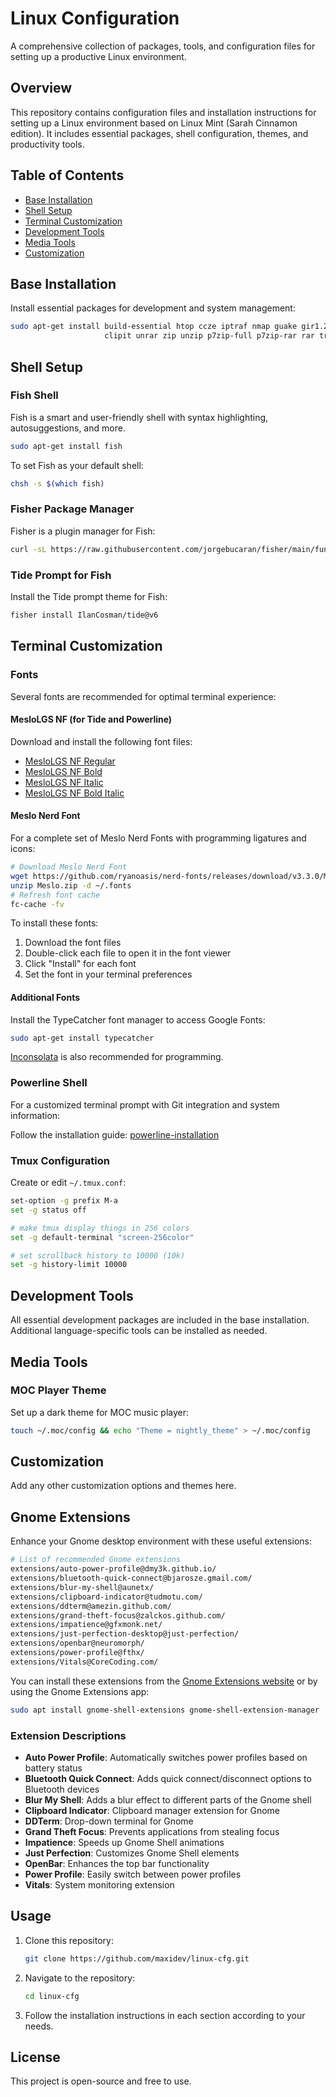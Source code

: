 # Linux Configuration

A comprehensive collection of packages, tools, and configuration files for setting up a productive Linux environment.

## Overview

This repository contains configuration files and installation instructions for setting up a Linux environment based on Linux Mint (Sarah Cinnamon edition). It includes essential packages, shell configuration, themes, and productivity tools.

## Table of Contents

- [Base Installation](#base-installation)
- [Shell Setup](#shell-setup)
- [Terminal Customization](#terminal-customization)
- [Development Tools](#development-tools)
- [Media Tools](#media-tools)
- [Customization](#customization)

## Base Installation

Install essential packages for development and system management:

```bash
sudo apt-get install build-essential htop ccze iptraf nmap guake gir1.2-gtop-2.0 tmux \
                     clipit unrar zip unzip p7zip-full p7zip-rar rar tree netcat git httpie
```

## Shell Setup

### Fish Shell

Fish is a smart and user-friendly shell with syntax highlighting, autosuggestions, and more.

```bash
sudo apt-get install fish
```

To set Fish as your default shell:

```bash
chsh -s $(which fish)
```

### Fisher Package Manager

Fisher is a plugin manager for Fish:

```bash
curl -sL https://raw.githubusercontent.com/jorgebucaran/fisher/main/functions/fisher.fish | source && fisher install jorgebucaran/fisher
```

### Tide Prompt for Fish

Install the Tide prompt theme for Fish:

```bash
fisher install IlanCosman/tide@v6
```

## Terminal Customization

### Fonts

Several fonts are recommended for optimal terminal experience:

#### MesloLGS NF (for Tide and Powerline)

Download and install the following font files:
- [MesloLGS NF Regular](https://github.com/IlanCosman/tide/blob/assets/fonts/mesloLGS_NF_regular.ttf?raw=true)
- [MesloLGS NF Bold](https://github.com/IlanCosman/tide/blob/assets/fonts/mesloLGS_NF_bold.ttf?raw=true)
- [MesloLGS NF Italic](https://github.com/IlanCosman/tide/blob/assets/fonts/mesloLGS_NF_italic.ttf?raw=true)
- [MesloLGS NF Bold Italic](https://github.com/IlanCosman/tide/blob/assets/fonts/mesloLGS_NF_bold_italic.ttf?raw=true)

#### Meslo Nerd Font

For a complete set of Meslo Nerd Fonts with programming ligatures and icons:

```bash
# Download Meslo Nerd Font
wget https://github.com/ryanoasis/nerd-fonts/releases/download/v3.3.0/Meslo.zip
unzip Meslo.zip -d ~/.fonts
# Refresh font cache
fc-cache -fv
```

To install these fonts:
1. Download the font files
2. Double-click each file to open it in the font viewer
3. Click "Install" for each font
4. Set the font in your terminal preferences

#### Additional Fonts

Install the TypeCatcher font manager to access Google Fonts:

```bash
sudo apt-get install typecatcher
```

[Inconsolata](http://levien.com/type/myfonts/inconsolata.html) is also recommended for programming.

### Powerline Shell

For a customized terminal prompt with Git integration and system information:

Follow the installation guide: [powerline-installation](https://github.com/maxidev/powerline-installation)

### Tmux Configuration

Create or edit `~/.tmux.conf`:

```bash
set-option -g prefix M-a
set -g status off

# make tmux display things in 256 colors
set -g default-terminal "screen-256color"

# set scrollback history to 10000 (10k)
set -g history-limit 10000
```

## Development Tools

All essential development packages are included in the base installation. Additional language-specific tools can be installed as needed.

## Media Tools

### MOC Player Theme

Set up a dark theme for MOC music player:

```bash
touch ~/.moc/config && echo "Theme = nightly_theme" > ~/.moc/config
```

## Customization

Add any other customization options and themes here.

## Gnome Extensions

Enhance your Gnome desktop environment with these useful extensions:

```bash
# List of recommended Gnome extensions
extensions/auto-power-profile@dmy3k.github.io/
extensions/bluetooth-quick-connect@bjarosze.gmail.com/
extensions/blur-my-shell@aunetx/
extensions/clipboard-indicator@tudmotu.com/
extensions/ddterm@amezin.github.com/
extensions/grand-theft-focus@zalckos.github.com/
extensions/impatience@gfxmonk.net/
extensions/just-perfection-desktop@just-perfection/
extensions/openbar@neuromorph/
extensions/power-profile@fthx/
extensions/Vitals@CoreCoding.com/
```

You can install these extensions from the [Gnome Extensions website](https://extensions.gnome.org/) or by using the Gnome Extensions app:

```bash
sudo apt install gnome-shell-extensions gnome-shell-extension-manager
```

### Extension Descriptions

- **Auto Power Profile**: Automatically switches power profiles based on battery status
- **Bluetooth Quick Connect**: Adds quick connect/disconnect options to Bluetooth devices
- **Blur My Shell**: Adds a blur effect to different parts of the Gnome shell
- **Clipboard Indicator**: Clipboard manager extension for Gnome
- **DDTerm**: Drop-down terminal for Gnome
- **Grand Theft Focus**: Prevents applications from stealing focus
- **Impatience**: Speeds up Gnome Shell animations
- **Just Perfection**: Customizes Gnome Shell elements
- **OpenBar**: Enhances the top bar functionality
- **Power Profile**: Easily switch between power profiles
- **Vitals**: System monitoring extension

## Usage

1. Clone this repository:
   ```bash
   git clone https://github.com/maxidev/linux-cfg.git
   ```

2. Navigate to the repository:
   ```bash
   cd linux-cfg
   ```

3. Follow the installation instructions in each section according to your needs.

## License

This project is open-source and free to use.